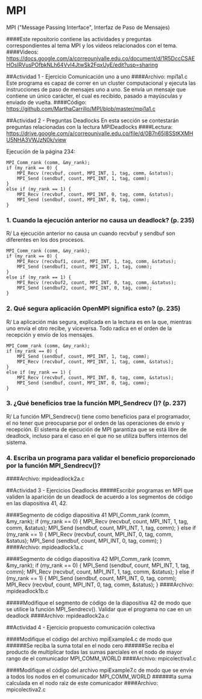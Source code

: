 # MPI
MPI ("Message Passing Interface", Interfaz de Paso de Mensajes)

####Este repositorio contiene las actividades y preguntas correspondientes al tema MPI y los videos relacionados con el tema.
####Videos: 
https://docs.google.com/a/correounivalle.edu.co/document/d/1R5DccCSAEHOsIRVusPOfbkNLh64VvI4JtwSk2FqxUyE/edit?usp=sharing 

##Actividad 1 - Ejercicio Comunicación uno a uno
####Archivo: mpi1a1.c
Este programa es capaz de correr en un cluster computacional y ejecuta las instrucciones de paso de mensajes uno a uno. Se envía un mensaje que contiene un único carácter, el cual es recibido, pasado a mayúsculas y enviado de vuelta.
####Código:
https://github.com/MarthaCarrillo/MPI/blob/master/mpi1a1.c

##Actividad 2 - Preguntas Deadlocks
En esta sección se contestarán preguntas relacionadas con la lectura MPIDeadlocks
####Lectura:
https://drive.google.com/a/correounivalle.edu.co/file/d/0B7n65I8SStKXMHU5NHA3VWJzN0k/view

Ejecución de la página 234:

	MPI_Comm_rank (comm, &my_rank);
	if (my_rank == 0) {
		MPI_Recv (recvbuf, count, MPI_INT, 1, tag, comm, &status);
		MPI_Send (sendbuf, count, MPI_INT, 1, tag, comm);
	}
	else if (my_rank == 1) { 
		MPI_Recv (recvbuf, count, MPI_INT, 0, tag, comm, &status);
		MPI_Send (sendbuf, count, MPI_INT, 0, tag, comm);
 	}


### 1. Cuando la ejecución anterior no causa un deadlock? (p. 235)
R/ La ejecución anterior no causa un cuando recvbuf y sendbuf son diferentes en los dos procesos.

	MPI_Comm_rank (comm, &my_rank);
	if (my_rank == 0) {
		MPI_Recv (recvbuf1, count, MPI_INT, 1, tag, comm, &status);
		MPI_Send (sendbuf1, count, MPI_INT, 1, tag, comm);
	}
	else if (my_rank == 1) {
		MPI_Recv (recvbuf2, count, MPI_INT, 0, tag, comm, &status);
		MPI_Send (sendbuf2, count, MPI_INT, 0, tag, comm);
	}

### 2. Qué segura aplicación OpenMPI significa esto? (p. 235)
R/ La aplicación más segura, explicada en la lectura es en la que, mientras uno envía el otro recibe, y viceversa. Todo radica en el orden de la recepción y envío de los mensajes.

	MPI_Comm_rank (comm, &my_rank);
	if (my_rank == 0) {
		MPI_Send (sendbuf, count, MPI_INT, 1, tag, comm);
		MPI_Recv (recvbuf, count, MPI_INT, 1, tag, comm, &status);
	}
	else if (my_rank == 1) {
		MPI_Recv (recvbuf, count, MPI_INT, 0, tag, comm, &status);
		MPI_Send (sendbuf, count, MPI_INT, 0, tag, comm);
 	}

### 3. ¿Qué beneficios trae la función MPI_Sendrecv ()? (p. 237)
R/ La función MPI_Sendrecv() tiene como beneficios para el programador, el no tener que preocuparse por el orden de las operaciones de envío y recepción. El sistema de ejecución de MPI garantiza que se está libre de deadlock, incluso para el caso en el que no se utiliza buffers internos del sistema.

### 4. Escriba un programa para validar el beneficio proporcionado por la función MPI_Sendrecv()?
####Archivo: mpideadlock2a.c

##Actividad 3 - Ejercicios Deadlocks
#####Escribir programas en MPI que validen la aparición de un deadlock de acuerdo a los segmentos de código en las diapositiva 41, 42.

####Segmento de código diapositiva 41
	MPI_Comm_rank (comm, &my_rank);
	if (my_rank == 0) {
		MPI_Recv (recvbuf, count, MPI_INT, 1, tag, comm, &status);
		MPI_Send (sendbuf, count, MPI_INT, 1, tag, comm);
	}
	else if (my_rank == 1) { 
		MPI_Recv (recvbuf, count, MPI_INT, 0, tag, comm, &status);
		MPI_Send (sendbuf, count, MPI_INT, 0, tag, comm);
 	}
####Archivo: mpideadlock1a.c
	
####Segmento de código diapositiva 42
	MPI_Comm_rank (comm, &my_rank);
	if (my_rank == 0) {
		MPI_Send (sendbuf, count, MPI_INT, 1, tag, comm);
		MPI_Recv (recvbuf, count, MPI_INT, 1, tag, comm, &status);
	}
	else if (my_rank == 1) { 
		MPI_Send (sendbuf, count, MPI_INT, 0, tag, comm);
		MPI_Recv (recvbuf, count, MPI_INT, 0, tag, comm, &status);
	}
####Archivo: mpideadlock1b.c

#####Modifique el segmento de código de la diapositiva 42 de modo que se utilice la función MPI_Sendrecv(). Validar que el programa no cae en un deadlock
####Archivo: mpideadlock2a.c

##Actividad 4 - Ejercicio propuesto comunicación colectiva

####Modifique el código del archivo mpiExample4.c de modo que
######Se reciba la suma total en el nodo cero 
######Se reciba el producto de multiplicar todas las sumas parciales en el nodo de mayor rango de el comunicador MPI_COMM_WORLD
####Archivo: mpicolectiva1.c

####Modifique el código del archivo mpiExample7.c de modo que se envie a todos los nodos en el comunicador MPI_COMM_WORLD 
######la suma calculada en el nodo raiz de este comunicador
####Archivo: mpicolectiva2.c

